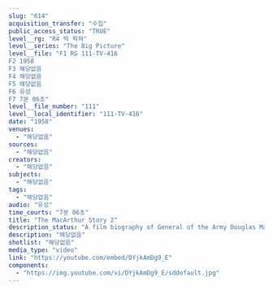 ```yaml
---
slug: "614"
acquisition_transfer: "수집"
public_access_status: "TRUE"
level__rg: "R4 빅 픽쳐"
level__series: "The Big Picture"
level__file: "F1 RG 111-TV-416
F2 1958
F3 해당없음
F4 해당없음
F5 해당없음
F6 유성
F7 7분 06초"
level__file_number: "111"
level__local_identifier: "111-TV-416"
date: "1958"
venues: 
  - "해당없음"
sources: 
  - "해당없음"
creators: 
  - "해당없음"
subjects: 
  - "해당없음"
tags: 
  - "해당없음"
audio: "유성"
time_courts: "7분 06초"
title: "The MacArthur Story 2"
description_status: "A film biography of General of the Army Douglas MacArthur."
description: "해당없음"
shotlist: "해당없음"
media_type: "video"
link: "https://youtube.com/embed/DYjkAmDg9_E"
components: 
  - "https://img.youtube.com/vi/DYjkAmDg9_E/sddefault.jpg"
---
```

